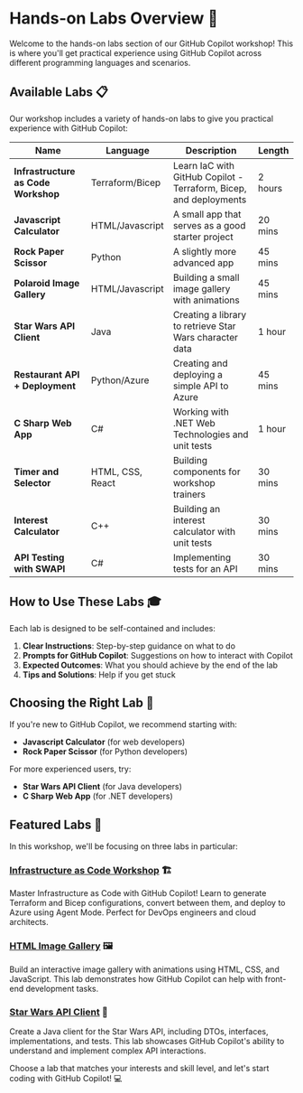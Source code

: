# Hands-on Labs Overview 🧪

Welcome to the hands-on labs section of our GitHub Copilot workshop! This is where you'll get practical experience using GitHub Copilot across different programming languages and scenarios.

## Available Labs 📋

Our workshop includes a variety of hands-on labs to give you practical experience with GitHub Copilot:

| Name | Language | Description | Length |
| ---- | -------- | ----------- | ------ |
| **Infrastructure as Code Workshop** | Terraform/Bicep | Learn IaC with GitHub Copilot - Terraform, Bicep, and deployments | 2 hours |
| **Javascript Calculator** | HTML/Javascript | A small app that serves as a good starter project | 20 mins |
| **Rock Paper Scissor** | Python | A slightly more advanced app | 45 mins |
| **Polaroid Image Gallery** | HTML/Javascript | Building a small image gallery with animations | 45 mins |
| **Star Wars API Client** | Java | Creating a library to retrieve Star Wars character data | 1 hour |
| **Restaurant API + Deployment** | Python/Azure | Creating and deploying a simple API to Azure | 45 mins |
| **C Sharp Web App** | C# | Working with .NET Web Technologies and unit tests | 1 hour |
| **Timer and Selector** | HTML, CSS, React | Building components for workshop trainers | 30 mins |
| **Interest Calculator** | C++ | Building an interest calculator with unit tests | 30 mins |
| **API Testing with SWAPI** | C# | Implementing tests for an API | 30 mins |

## How to Use These Labs 🎓

Each lab is designed to be self-contained and includes:

1. **Clear Instructions**: Step-by-step guidance on what to do
2. **Prompts for GitHub Copilot**: Suggestions on how to interact with Copilot
3. **Expected Outcomes**: What you should achieve by the end of the lab
4. **Tips and Solutions**: Help if you get stuck

## Choosing the Right Lab 🎯

If you're new to GitHub Copilot, we recommend starting with:
- **Javascript Calculator** (for web developers)
- **Rock Paper Scissor** (for Python developers)

For more experienced users, try:
- **Star Wars API Client** (for Java developers)
- **C Sharp Web App** (for .NET developers)

## Featured Labs 🌟

In this workshop, we'll be focusing on three labs in particular:

### [Infrastructure as Code Workshop](iac-workshop.md) 🏗️
Master Infrastructure as Code with GitHub Copilot! Learn to generate Terraform and Bicep configurations, convert between them, and deploy to Azure using Agent Mode. Perfect for DevOps engineers and cloud architects.

### [HTML Image Gallery](html-gallery.md) 🖼️
Build an interactive image gallery with animations using HTML, CSS, and JavaScript. This lab demonstrates how GitHub Copilot can help with front-end development tasks.

### [Star Wars API Client](starwars-api.md) 🚀
Create a Java client for the Star Wars API, including DTOs, interfaces, implementations, and tests. This lab showcases GitHub Copilot's ability to understand and implement complex API interactions.

Choose a lab that matches your interests and skill level, and let's start coding with GitHub Copilot! 💻

